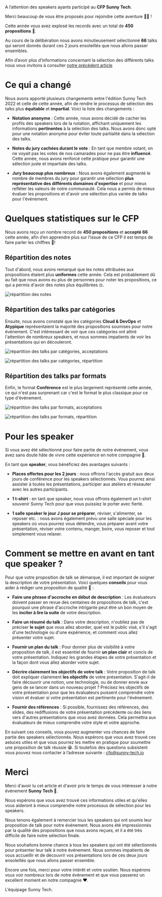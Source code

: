 A l’attention des speakers ayants participé au **CFP Sunny Tech**.

Merci beaucoup de vous être proposés pour rejoindre cette aventure 🏴‍☠️ !

Cette année vous avez explosé les records avec un total de **450 propositions** 🥵.

Au cours de la délibération nous avons minutieusement sélectionné **66** talks qui seront donnés durant ces 2 jours ensoleillés que nous allons passer ensembles.

Afin d’avoir plus d’informations concernant la sélection des différents talks nous vous invitons à consulter [notre précédent article](https://sunny-tech.io/blog/2022-cfp-stats)

# Ce qui a changé

Nous avons apporté plusieurs changements entre l'édition Sunny Tech 2022 et celle de cette année, afin de rendre le processus de sélection des talks plus **équitable** et **impartial**. Voici la liste des changements :

- **Notation anonyme** : Cette année, nous avons décidé de cacher les profils des speakers lors de la notation, affichant uniquement les informations **pertinentes** à la sélection des talks. Nous avons donc opté pour une notation anonyme pour éviter toute partialité dans la sélection des talks.

- **Notes du jury cachées durant le vote** : En tant que membre votant, on ne voyait pas les votes de nos camarades pour ne pas être **influencé**. Cette année, nous avons renforcé cette pratique pour garantir une sélection juste et impartiale des talks.

- **Jury beaucoup plus nombreux** : Nous avons également augmenté le nombre de membres du jury pour garantir une sélection **plus représentative des différents domaines d'expertise** et pour mieux refléter les valeurs de notre communauté. Cela nous a permis de mieux évaluer les propositions et d'avoir une sélection plus variée de talks pour l'événement.

# Quelques statistiques sur le CFP

Nous avons reçu un nombre record de **450 propositions** et **accepté 66** cette année, afin d’en apprendre plus sur l’issue de ce CFP il est temps de faire parler les chiffres 🔢!

## Répartition des notes

Tout d'abord, nous avons remarqué que les notes attribuées aux propositions étaient plus **uniformes** cette année. Cela est probablement dû au fait que nous avons eu plus de personnes pour noter les propositions, ce qui a permis d'avoir des notes plus équilibrées ⚖️.

![répartition des notes](images/blog/cfp2023/cfp1.png)

## Répartition des talks par catégories

Ensuite, nous avons constaté que les catégories **Cloud & DevOps** et **Atypique** représentaient la majorité des propositions soumises pour notre événement. C'est intéressant de voir que ces catégories ont attiré l'attention de nombreux speakers, et nous sommes impatients de voir les présentations qui en découleront.

![répartition des talks par catégories, acceptations](images/blog/cfp2023/cfp2.png)

![répartition des talks par catégories, répartition](images/blog/cfp2023/cfp3.png)

## Répartition des talks par formats

Enfin, le format **Conférence** est le plus largement représenté cette année, ce qui n'est pas surprenant car c'est le format le plus classique pour ce type d'événement.

![répartition des talks par formats, acceptations](images/blog/cfp2023/cfp4.png)

![répartition des talks par formats, répartition](images/blog/cfp2023/cfp5.png)

# Pour les speaker

Si vous avez été sélectionné pour faire partie de notre événement, vous avez sans doute hâte de vivre cette expérience en notre compagnie 🥳.

En tant que **speaker**, vous bénéficiez des avantages suivants :

- **Places offertes pour les 2 jours** : nous offrons l'accès gratuit aux deux jours de conférence pour les speakers sélectionnés. Vous pourrez ainsi assister à toutes les présentations, participer aux ateliers et réseauter avec les autres participants.
  
- **1 t-shirt** : en tant que speaker, nous vous offrons également un t-shirt souvenir Sunny Tech pour que vous puissiez le porter avec fierté.
  
- **1 salle speaker le jour J pour se préparer**, réviser, s'alimenter, se reposer etc. : nous avons également prévu une salle spéciale pour les speakers où vous pourrez vous détendre, vous préparer avant votre présentation, réviser votre contenu, manger, boire, vous reposer et tout simplement vous relaxer.

# Comment se mettre en avant en tant que speaker ?

Pour que votre proposition de talk se démarque, il est important de soigner la description de votre présentation. Voici quelques **conseils** pour vous aider à rédiger une proposition de qualité 💯 :

- **Faire une phrase d'accroche en début de description** : Les évaluateurs doivent passer en revue des centaines de propositions de talk, c'est pourquoi une phrase d'accroche intrigante peut être un bon moyen de les **inciter à lire la suite** de votre description.

- **Faire un résumé du talk** : Dans votre description, n'oubliez pas de préciser **le sujet** que vous allez aborder, quel est le public visé, s'il s'agit d'une technologie ou d'une expérience, et comment vous allez présenter votre sujet.

- **Fournir un plan du talk** : Pour donner plus de visibilité à votre proposition de talk, il est essentiel de fournir **un plan clair** et concis de votre présentation. Indiquez les grandes étapes de votre présentation et la façon dont vous allez aborder votre sujet.

- **Décrire clairement les objectifs de votre talk** : Votre proposition de talk doit expliquer clairement **les objectifs** de votre présentation. S'agit-il de faire découvrir une notion, une technologie, ou de donner envie aux gens de se lancer dans un nouveau projet ? Précisez les objectifs de votre présentation pour que les évaluateurs puissent comprendre votre vision et évaluer si votre présentation est pertinente pour l'événement.

- **Fournir des références** : Si possible, fournissez des références, des slides, des rediffusions de votre présentation précédente ou des liens vers d'autres présentations que vous avez données. Cela permettra aux évaluateurs de mieux comprendre votre style et votre approche.

En suivant ces conseils, vous pouvez augmenter vos chances de faire partie des speakers sélectionnés. Nous espérons que vous avez trouvé ces astuces utiles et que vous pourrez les mettre en pratique pour soumettre une proposition de talk réussie 😁. Si toutefois des questions subsistent vous pouvez nous contacter à l’adresse suivante : cfp@sunny-tech.io

# Merci

Merci d'avoir lu cet article et d'avoir pris le temps de vous intéresser à notre événement **Sunny Tech** 🦩.

Nous espérons que vous avez trouvé ces informations utiles et qu'elles vous aideront à mieux comprendre notre processus de sélection pour les speakers.

Nous tenons également à remercier tous les speakers qui ont soumis leur proposition de talk pour notre événement. Nous avons été impressionnés par la qualité des propositions que nous avons reçues, et il a été très difficile de faire notre sélection finale.

Nous souhaitons bonne chance à tous les speakers qui ont été sélectionnés pour présenter leur talk à notre événement. Nous sommes impatients de vous accueillir et de découvrir vos présentations lors de ces deux jours ensoleillés que nous allons passer ensemble.

Encore une fois, merci pour votre intérêt et votre soutien. Nous espérons vous voir nombreux lors de notre événement et que vous passerez un excellent moment en notre compagnie ❤️.

L’équipage Sunny Tech.
